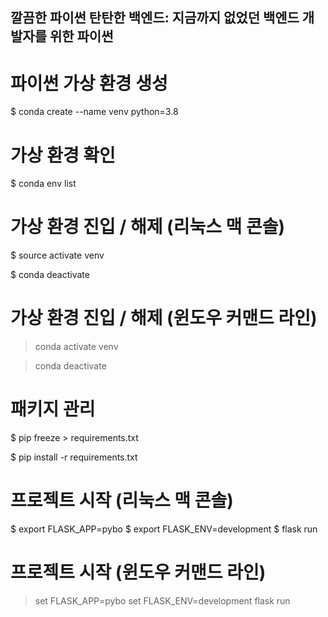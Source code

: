 ## 깔끔한 파이썬 탄탄한 백엔드: 지금까지 없었던 백엔드 개발자를 위한 파이썬


# 파이썬 가상 환경 생성

$ conda create --name venv python=3.8

# 가상 환경 확인

$ conda env list


# 가상 환경 진입 / 해제 (리눅스 맥 콘솔)

$ source activate venv

$ conda deactivate

# 가상 환경 진입 / 해제 (윈도우 커맨드 라인)

> conda activate venv

> conda deactivate


# 패키지 관리

$ pip freeze > requirements.txt

$ pip install -r requirements.txt


# 프로젝트 시작 (리눅스 맥 콘솔)

$ export FLASK_APP=pybo
$ export FLASK_ENV=development
$ flask run


# 프로젝트 시작 (윈도우 커맨드 라인)

> set FLASK_APP=pybo
> set FLASK_ENV=development
> flask run
